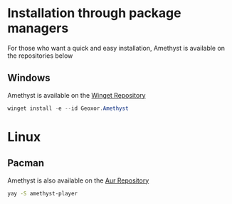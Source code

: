 # Installation through package managers

For those who want a quick and easy installation, Amethyst is available on the repositories below

## Windows
Amethyst is available on the [Winget Repository](https://github.com/microsoft/winget-pkgs/tree/master/manifests/g/Geoxor/Amethyst)
```powershell
winget install -e --id Geoxor.Amethyst
```

# Linux
## Pacman
Amethyst is also available on the [Aur Repository](https://aur.archlinux.org/packages/amethyst-player)
```sh
yay -S amethyst-player
```

